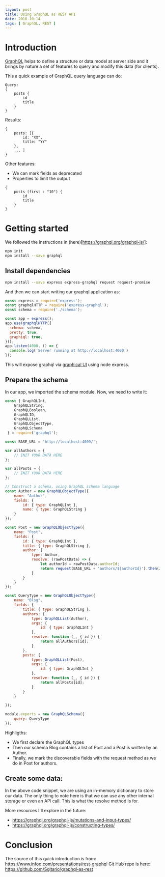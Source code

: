 ```yaml
---
layout: post
title: Using GraphQL as REST API
date: 2018-10-14
tags: [ GraphQL, REST ]
---
```


# Introduction
[GraphQL](https://graphql.org/) helps to define a structure or data model at server side and it brings by nature a set of features to query and modify this data (for clients). 

This a quick example of GraphQL query language can do:

```
Query:
{ 
    posts {
        id
        title
    }
}
```

Results:

```
{
    posts: [{
        id: "XX",
        title: "YY"
    }, 
    ... ]
}
```

Other features:
- We can mark fields as deprecated
- Properties to limit the output

```
{ 
    posts (first : "10") {
        id
        title
    }
}
```

# Getting started

We followed the instructions in (here)[https://graphql.org/graphql-js/]:

```bash
npm init
npm install --save graphql
```

## Install dependencies

```bash
npm install --save express express-graphql request request-promise
```

And then we can start writing our graphql application as:

```js
const express = require('express');
const graphqlHTTP = require('express-graphql');
const schema = require('./schema');

const app = express();
app.use(graphqlHTTP({
  schema: schema,
  pretty: true,
  graphiql: true,
}));
app.listen(4000, () => {
  console.log('Server running at http://localhost:4000')
});
```

This will expose graphql via [graphical UI](https://github.com/graphql/express-graphql) using node express.

## Prepare the schema

In our app, we imported the schema module. Now, we need to write it:

```js
const { GraphQLInt,
    GraphQLString,
    GraphQLBoolean,
    GraphQLID,
    GraphQLList,
    GraphQLObjectType,
    GraphQLSchema
 } = require('graphql');

const BASE_URL = 'http://localhost:4000/';

var allAuthors = {
    // INIT YOUR DATA HERE
};

var allPosts = {
    // INIT YOUR DATA HERE
};

// Construct a schema, using GraphQL schema language
const Author = new GraphQLObjectType({
    name: "Author",
    fields: {
        id: { type: GraphQLInt },
        name: { type: GraphQLString }
    }
});

const Post = new GraphQLObjectType({
    name: "Post",
    fields: {
        id: { type: GraphQLInt },
        title: { type: GraphQLString },
        author: {
            type: Author,
            resolve: (rawPostData) => {
                let authorId = rawPostData.authorId;
                return request(BASE_URL + 'authors/${authorId}').then(JSON.parse); // REST Hateos to author entity
            }
        }
    }
});

const QueryType = new GraphQLObjectType({
    name: "Blog",
    fields: {
        title: { type: GraphQLString },
        authors: {
            type: GraphQLList(Author),
            args: {
                id: { type: GraphQLInt }
            },
            resolve: function (_, { id }) {
                return allAuthors[id];
            } 
        },
        posts: {
            type: GraphQLList(Post),
            args: {
                id: { type: GraphQLInt }
            },
            resolve: function (_, { id }) {
                return allPosts[id];
            }
        }
    }
    
});

module.exports = new GraphQLSchema({
    query: QueryType
});
```

Highligths:
- We first declare the GraphQL types
- Then our schema Blog contains a list of Post and a Post is written by an Author.
- Finally, we mark the discoverable fields with the request method as we do in Post for authors.

## Create some data:

In the above code snippet, we are using an in-memory dictionary to store our data. The only thing to note here is that we can use any other internal storage or even an API call. This is what the resolve method is for. 

More resources I'll explore in the future:
- https://graphql.org/graphql-js/mutations-and-input-types/
- https://graphql.org/graphql-js/constructing-types/

# Conclusion

The source of this quick introduction is from: https://www.infoq.com/presentations/rest-graphql
Git Hub repo is here: https://github.com/Sgitario/graphql-as-rest